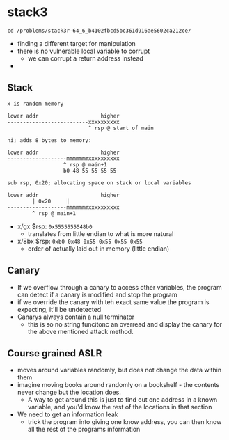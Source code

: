 # stack3

`cd /problems/stack3r-64_6_b4102fbcd5bc361d916ae5602ca212ce/`

- finding a different target for manipulation
- there is no vulnerable local variable to corrupt
  - we can corrupt a return address instead
-  

## Stack

```
x is random memory

lower addr                    higher
--------------------------xxxxxxxxxx
                          ^ rsp @ start of main
```

```
ni; adds 8 bytes to memory:

lower addr                    higher
-------------------mmmmmmmxxxxxxxxxx
                  ^ rsp @ main+1
                  b0 48 55 55 55 55
```

```
sub rsp, 0x20; allocating space on stack or local variables

lower addr                    higher
        | 0x20     |
-------------------mmmmmmmxxxxxxxxxx
        ^ rsp @ main+1

```

- x/gx $rsp: `0x5555555548b0`
  - translates from little endian to what is more natural
- x/8bx $rsp: `0xb0 0x48 0x55 0x55 0x55 0x55`
  - order of actually laid out in memory (little endian)

## Canary

- If we overflow through a canary to access other variables, the program can detect if a canary is modified and stop the program
- if we override the canary with teh exact same value the program is expecting, it'll be undetected
- Canarys always contain a null terminator
  - this is so no string funcitonc an overread and display the canary for the above mentioned attack method.

## Course grained ASLR

- moves around variables randomly, but does not change the data within them
- imagine moving books around randomly on a bookshelf - the contents never change but the location does.
  - A way to get around this is just to find out one address in a known variable, and you'd know the rest of the locations in that section
- We need to get an information leak
  - trick the program into giving one know address, you can then know all the rest of the programs information